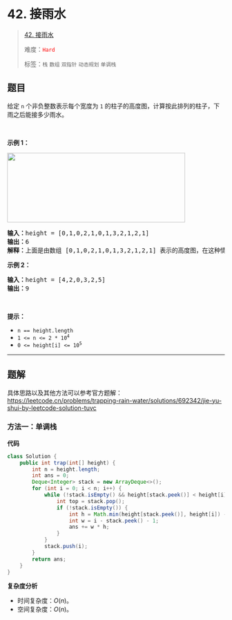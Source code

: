 # 42. 接雨水

> [42. 接雨水](https://leetcode.cn/problems/trapping-rain-water/)
>
> 难度：<font color=red>`Hard`</font>
>
> 标签：`栈` `数组` `双指针` `动态规划` `单调栈`

## 题目

<p>给定&nbsp;<code>n</code> 个非负整数表示每个宽度为 <code>1</code> 的柱子的高度图，计算按此排列的柱子，下雨之后能接多少雨水。</p>

<p>&nbsp;</p>

<p><strong>示例 1：</strong></p>

<p><img src="https://assets.leetcode-cn.com/aliyun-lc-upload/uploads/2018/10/22/rainwatertrap.png" style="height: 161px; width: 412px;" /></p>

<pre>
<strong>输入：</strong>height = [0,1,0,2,1,0,1,3,2,1,2,1]
<strong>输出：</strong>6
<strong>解释：</strong>上面是由数组 [0,1,0,2,1,0,1,3,2,1,2,1] 表示的高度图，在这种情况下，可以接 6 个单位的雨水（蓝色部分表示雨水）。 
</pre>

<p><strong>示例 2：</strong></p>

<pre>
<strong>输入：</strong>height = [4,2,0,3,2,5]
<strong>输出：</strong>9
</pre>

<p>&nbsp;</p>

<p><strong>提示：</strong></p>

<ul>
	<li><code>n == height.length</code></li>
	<li><code>1 &lt;= n &lt;= 2 * 10<sup>4</sup></code></li>
	<li><code>0 &lt;= height[i] &lt;= 10<sup>5</sup></code></li>
</ul>


--------------------

## 题解

具体思路以及其他方法可以参考官方题解：https://leetcode.cn/problems/trapping-rain-water/solutions/692342/jie-yu-shui-by-leetcode-solution-tuvc

### 方法一：单调栈

**代码**

```java
class Solution {
    public int trap(int[] height) {
        int n = height.length;
        int ans = 0;
        Deque<Integer> stack = new ArrayDeque<>();
        for (int i = 0; i < n; i++) {
            while (!stack.isEmpty() && height[stack.peek()] < height[i]) {
                int top = stack.pop();
                if (!stack.isEmpty()) {
                    int h = Math.min(height[stack.peek()], height[i]) - height[top];
                    int w = i - stack.peek() - 1;
                    ans += w * h;
                }
            }
            stack.push(i);
        }
        return ans;
    }
}
```

**复杂度分析**

- 时间复杂度：$O(n)$。
- 空间复杂度：$O(n)$。
